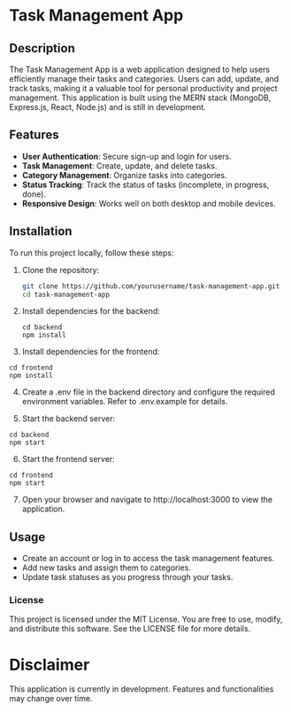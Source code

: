 # Task Management App

## Description

The Task Management App is a web application designed to help users efficiently manage their tasks and categories. Users can add, update, and track tasks, making it a valuable tool for personal productivity and project management. This application is built using the MERN stack (MongoDB, Express.js, React, Node.js) and is still in development.

## Features

- **User Authentication**: Secure sign-up and login for users.
- **Task Management**: Create, update, and delete tasks.
- **Category Management**: Organize tasks into categories.
- **Status Tracking**: Track the status of tasks (incomplete, in progress, done).
- **Responsive Design**: Works well on both desktop and mobile devices.

## Installation

To run this project locally, follow these steps:

1. Clone the repository:

   ```bash
   git clone https://github.com/yourusername/task-management-app.git
   cd task-management-app
   ```

2. Install dependencies for the backend:

   ```
   cd backend
   npm install
   ```

3. Install dependencies for the frontend:

```
cd frontend
npm install
```

4. Create a .env file in the backend directory and configure the required environment variables. Refer to .env.example for details.

5. Start the backend server:

```
cd backend
npm start
```

6. Start the frontend server:

```
cd frontend
npm start
```

7. Open your browser and navigate to http://localhost:3000 to view the application.

## Usage

- Create an account or log in to access the task management features.
- Add new tasks and assign them to categories.
- Update task statuses as you progress through your tasks.

### License

This project is licensed under the MIT License. You are free to use, modify, and distribute this software. See the LICENSE file for more details.

# Disclaimer

This application is currently in development. Features and functionalities may change over time.
